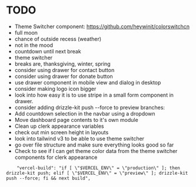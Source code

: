 # TODO

- Theme Switcher component: https://github.com/heywinit/colorswitchcn
- full moon
- chance of outside recess (weather)
- not in the mood
- countdown until next break
- theme switcher
- breaks are, thanksgiving, winter, spring
- consider using drawer for contact button
- consider using drawer for donate button
- use drawer component in mobile view and dialog in desktop
- consider making logo icon bigger
- look into how easy it is to use stripe in a small form component in drawer.
- consider adding drizzle-kit push --force to preview branches:
- Add countdown selection in the navbar using a dropdown
- Move dashboard page contents to it's own module
- Clean up clerk appearance variables
- check out min screen height in layouts
- look into tailwind v3 to be able to use theme switcher
- go over file structure and make sure everything looks good so far
- Check to see if I can get theme color data from the theme switcher components for clerk appearance

```
    "vercel-build": "if [ \"$VERCEL_ENV\" = \"production\" ]; then drizzle-kit push; elif [ \"$VERCEL_ENV\" = \"preview\" ]; drizzle-kit push --force; fi && next build",
```

